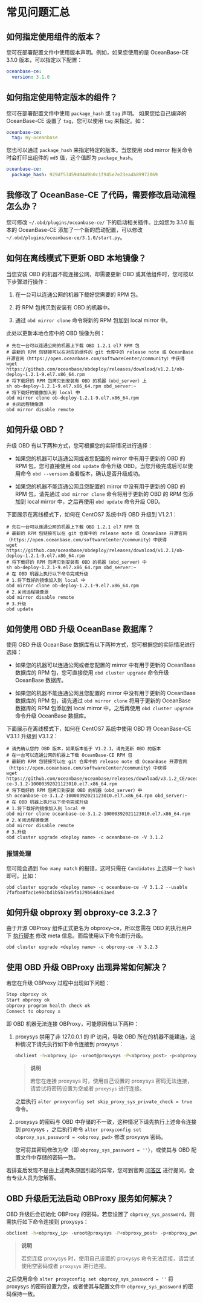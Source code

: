 # 常见问题汇总

## 如何指定使用组件的版本？

您可在部署配置文件中使用版本声明。例如，如果您使用的是 OceanBase-CE 3.1.0 版本，可以指定以下配置：

```yaml
oceanbase-ce:
  version: 3.1.0
```

## 如何指定使用特定版本的组件？

您可在部署配置文件中使用 `package_hash` 或 `tag` 声明。 如果您给自己编译的 OceanBase-CE 设置了 `tag`，您可以使用 `tag` 来指定。如：

```yaml
oceanbase-ce:
  tag: my-oceanbase
```

您也可以通过 `package_hash` 来指定特定的版本。当您使用 obd mirror 相关命令时会打印出组件的 `md5` 值，这个值即为 `package_hash`。

```yaml
oceanbase-ce:
  package_hash: 929df53459404d9b0c1f945e7e23ea4b89972069
```

## 我修改了 OceanBase-CE 了代码，需要修改启动流程怎么办？

您可修改 `~/.obd/plugins/oceanbase-ce/` 下的启动相关插件。比如您为 3.1.0 版本的 OceanBase-CE 添加了一个新的启动配置，可以修改 `~/.obd/plugins/oceanbase-ce/3.1.0/start.py`。

## 如何在离线模式下更新 OBD 本地镜像？

当您安装 OBD 的机器不能连接公网，却需要更新 OBD 或其他组件时，您可按以下步骤进行操作：

1. 在一台可以连通公网的机器下载好您需要的 RPM 包。

2. 将 RPM 包拷贝到安装有 OBD 的机器中。

3. 通过 `obd mirror clone` 命令将新的 RPM 包加到 local mirror 中。

此处以更新本地仓库中的 OBD 镜像为例：

```shell
# 先在一台可以连通公网的机器上下载 OBD 1.2.1 el7 RPM 包
# 最新的 RPM 包链接可以在对应的组件的 git 仓库中的 release note 或 OceanBase 开源官网（https://open.oceanbase.com/softwareCenter/community）中获得
wget https://github.com/oceanbase/obdeploy/releases/download/v1.2.1/ob-deploy-1.2.1-9.el7.x86_64.rpm
# 将下载好的 RPM 包拷贝到安装有 OBD 的机器（obd_server）上
sh ob-deploy-1.2.1-9.el7.x86_64.rpm obd_server:~
# 将下载好的镜像加入到 local 中
obd mirror clone ob-deploy-1.2.1-9.el7.x86_64.rpm
# 关闭远程镜像源
obd mirror disable remote
```

## 如何升级 OBD？

升级 OBD 有以下两种方式，您可根据您的实际情况进行选择：

* 如果您的机器可以连通公网或者您配置的 mirror 中有用于更新的 OBD 的 RPM 包，您可直接使用 `obd update` 命令升级 OBD。当您升级完成后可以使用命令 `obd --version` 查看版本，确认是否升级成功。

* 如果您的机器不能连通公网且您配置的 mirror 中没有用于更新的 OBD 的 RPM 包，请先通过 `obd mirror clone` 命令将用于更新的 OBD 的 RPM 包添加到 local mirror 中，之后再使用 `obd update` 命令升级 OBD。

下面展示在离线模式下，如何在 CentOS7 系统中将 OBD 升级到 V1.2.1：

```shell
# 先在一台可以连通公网的机器上下载 OBD 1.2.1 el7 RPM 包
# 最新的 RPM 包链接可以在 git 仓库中的 release note 或 OceanBase 开源官网（https://open.oceanbase.com/softwareCenter/community）中获得
wget https://github.com/oceanbase/obdeploy/releases/download/v1.2.1/ob-deploy-1.2.1-9.el7.x86_64.rpm
# 将下载好的 RPM 包拷贝到安装有 OBD 的机器（obd_server）中
sh ob-deploy-1.2.1-9.el7.x86_64.rpm obd_server:~
# 在 OBD 机器上执行以下命令完成升级
# 1.将下载好的镜像加入到 local 中
obd mirror clone ob-deploy-1.2.1-9.el7.x86_64.rpm
# 2.关闭远程镜像源
obd mirror disable remote
# 3.升级
obd update
```

## 如何使用 OBD 升级 OceanBase 数据库？

使用 OBD 升级 OceanBase 数据库有以下两种方式，您可根据您的实际情况进行选择：

* 如果您的机器可以连通公网或者您配置的 mirror 中有用于更新的 OceanBase 数据库的 RPM 包，您可直接使用 `obd cluster upgrade` 命令升级 OceanBase 数据库。

* 如果您的机器不能连通公网且您配置的 mirror 中没有用于更新的 OceanBase 数据库的 RPM 包，请先通过 `obd mirror clone` 将用于更新的 OceanBase 数据库的 RPM 包添加到 local mirror 中，之后再使用 `obd cluster upgrade` 命令升级 OceanBase 数据库。

下面展示在离线模式下，如何在 CentOS7 系统中使用 OBD 将 OceanBase-CE V3.1.1 升级到 V3.1.2：

```shell
# 请先确认您的 OBD 版本，如果版本低于 V1.2.1，请先更新 OBD 的版本
# 在一台可以连通公网的机器上下载 OceanBase-CE RPM 包
# 最新的 RPM 包链接可以在 git 仓库中的 release note 或 OceanBase 开源官网（https://open.oceanbase.com/softwareCenter/community）中获得
wget https://github.com/oceanbase/oceanbase/releases/download/v3.1.2_CE/oceanbase-ce-3.1.2-10000392021123010.el7.x86_64.rpm
# 将下载好的 RPM 包拷贝到安装 OBD 的机器（obd_server）中
sh oceanbase-ce-3.1.2-10000392021123010.el7.x86_64.rpm obd_server:~
# 在 OBD 机器上执行以下命令完成升级
# 1.将下载好的镜像加入到 local 中
obd mirror clone oceanbase-ce-3.1.2-10000392021123010.el7.x86_64.rpm
# 2.关闭远程镜像源
obd mirror disable remote
# 3.升级
obd cluster upgrade <deploy name> -c oceanbase-ce -V 3.1.2
```

### 报错处理

您可能会遇到 `Too many match` 的报错，这时只需在 `Candidates` 上选择一个 `hash` 即可。比如：

```shell
obd cluster upgrade <deploy name> -c oceanbase-ce -V 3.1.2 --usable 7fafba0fac1e90cbd1b5b7ae5fa129b64dc63aed
```

## 如何升级 obproxy 到 obproxy-ce 3.2.3？

由于开源 OBProxy 组件正式更名为 obproxy-ce，所以您需在 OBD 的执行用户下 [执行脚本](2.how-to-upgrade-obproxy-to-obproxy-ce-3.2.3.md) 修改 meta 信息。而后使用以下命令进行升级。

```shell
obd cluster upgrade <deploy name> -c obproxy-ce -V 3.2.3
```

## 使用 OBD 升级 OBProxy 出现异常如何解决？

若您在升级 OBProxy 过程中出现如下问题：

```bash
Stop obproxy ok
Start obproxy ok
obproxy program health check ok
Connect to obproxy x
```

即 OBD 机器无法连接 OBProxy，可能原因有以下两种：

1. proxysys 禁用了非 127.0.0.1 的 IP 访问，导致 OBD 所在的机器不能建连，这种情况下请先执行如下命令连接到 proxysys：

   ```bash
   obclient -h<obproxy_ip> -uroot@proxysys -P<obproxy_post> -p<obproxy_pwd>
   ```

   > **说明**
   >
   > 若您在连接 proxysys 时，使用自己设置的 proxysys 密码无法连接，请尝试将密码设置为空或者 `proxysys` 进行连接。

   之后执行 `alter proxyconfig set skip_proxy_sys_private_check = true` 命令。

2. proxysys 的密码与 OBD 中存储的不一致，这种情况下请先执行上述命令连接到 proxysys ，之后执行命令 `alter proxyconfig set obproxy_sys_password = <obproxy_pwd>` 修改 proxysys 密码。

   您可将其密码修改为空（即 `obproxy_sys_password = ''`），或使其与 OBD 配置文件中存储的密码一致。

若排查后发现不是由上述两条原因引起的异常，您可到官网 [问答区](https://open.oceanbase.com/answer) 进行提问，会有专业人员为您解答。

## OBD 升级后无法启动 OBProxy 服务如何解决？

OBD 升级后会初始化 OBProxy 的密码，若您设置了 `obproxy_sys_password`，则需执行如下命令连接到 proxysys：

```bash
obclient -h<obproxy_ip> -uroot@proxysys -P<obproxy_post> -p<obproxy_pwd>
```

> **说明**
>
> 若您连接 proxysys 时，使用自己设置的 proxysys 命令无法连接，请尝试使用空密码或者 `proxysys` 进行连接。

之后使用命令 `alter proxyconfig set obproxy_sys_password = ''` 将 proxysys 的密码设置为空，或者使其与配置文件中 `obproxy_sys_password` 的密码保持一致。
